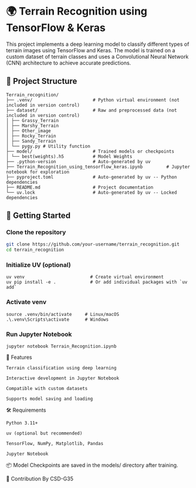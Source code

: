 # 🌍 Terrain Recognition using TensorFlow & Keras

This project implements a deep learning model to classify different types of terrain images using TensorFlow and Keras. The model is trained on a custom dataset of terrain classes and uses a Convolutional Neural Network (CNN) architecture to achieve accurate predictions.

## 📁 Project Structure

```
Terrain_recognition/
├── .venv/                       # Python virtual environment (not included in version control)
├── dataset/                     # Raw and preprocessed data (not included in version control)
│ ├── Grassy_Terrain  
│ ├── Marshy_Terrain  
│ ├── Other_image  
│ ├── Rocky_Terrain  
│ ├── Sandy_Terrain  
│ └── pygy.py # Utility function
├── model/                       # Trained models or checkpoints
│ └── best(weights).h5           # Model Weights
├── .python-version              # Auto-generated by uv
├── Terrain_Recognition_using_tensorflow_keras.ipynb         # Jupyter notebook for exploration
├── pyproject.toml               # Auto-generated by uv -- Python dependencies
├── README.md                    # Project documentation
└── uv.lock                      # Auto-generated by uv -- Locked dependencies
```

## 🚀 Getting Started

### Clone the repository

```bash / cmd
git clone https://github.com/your-username/terrain_recognition.git
cd terrain_recognition

```

### Initialize UV (optional)

```
uv venv                         # Create virtual environment
uv pip install -e .             # Or add individual packages with `uv add`
```

### Activate venv

```
source .venv/bin/activate     # Linux/macOS
.\.venv\Scripts\activate      # Windows
```

### Run Jupyter Notebook

```
jupyter notebook Terrain_Recognition.ipynb
```

🧠 Features

```
Terrain classification using deep learning

Interactive development in Jupyter Notebook

Compatible with custom datasets

Supports model saving and loading
```

🛠 Requirements

```
Python 3.11+

uv (optional but recommended)

TensorFlow, NumPy, Matplotlib, Pandas

Jupyter Notebook
```

📦 Model Checkpoints are saved in the models/ directory after training.

🤝 Contribution
By CSD-G35
